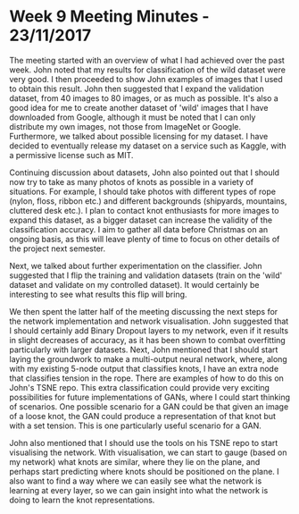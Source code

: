 # Week 9 Meeting Minutes - 23/11/2017

The meeting started with an overview of what I had achieved over the past week.
John noted that my results for classification of the wild dataset were very good.
I then proceeded to show John examples of images that I used to obtain this result.
John then suggested that I expand the validation dataset, from 40 images to 80 images, or as much as possible.
It's also a good idea for me to create another dataset of 'wild' images that I have downloaded from Google, although it must be noted that I can only distribute my own images, not those from ImageNet or Google.
Furthermore, we talked about possible licensing for my dataset.
I have decided to eventually release my dataset on a service such as Kaggle, with a permissive license such as MIT.

Continuing discussion about datasets, John also pointed out that I should now try to take as many photos of knots as possible in a variety of situations.
For example, I should take photos with different types of rope (nylon, floss, ribbon etc.) and different backgrounds (shipyards, mountains, cluttered desk etc.).
I plan to contact knot enthusiasts for more images to expand this dataset, as a bigger dataset can increase the validity of the classification accuracy.
I aim to gather all data before Christmas on an ongoing basis, as this will leave plenty of time to focus on other details of the project next semester.

Next, we talked about further experimentation on the classifier.
John suggested that I flip the training and validation datasets (train on the 'wild' dataset and validate on my controlled dataset).
It would certainly be interesting to see what results this flip will bring.

We then spent the latter half of the meeting discussing the next steps for the network implementation and network visualisation.
John suggested that I should certainly add Binary Dropout layers to my network, even if it results in slight decreases of accuracy, as it has been shown to combat overfitting particularly with larger datasets.
Next, John mentioned that I should start laying the groundwork to make a multi-output neural network, where, along with my existing 5-node output that classifies knots, I have an extra node that classifies tension in the rope.
There are examples of how to do this on John's TSNE repo.
This extra classification could provide very exciting possibilities for future implementations of GANs, where I could start thinking of scenarios.
One possible scenario for a GAN could be that given an image of a loose knot, the GAN could produce a representation of that knot but with a set tension.
This is one particularly useful scenario for a GAN.

John also mentioned that I should use the tools on his TSNE repo to start visualising the network.
With visualisation, we can start to gauge (based on my network) what knots are similar, where they lie on the plane, and perhaps start predicting where knots should be positioned on the plane.
I also want to find a way where we can easily see what the network is learning at every layer, so we can gain insight into what the network is doing to learn the knot representations.
